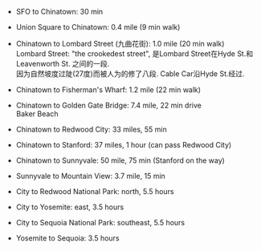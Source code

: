 * SFO to Chinatown: 30 min

* Union Square to Chinatown: 0.4 mile (9 min walk)

* Chinatown to Lombard Street (九曲花街): 1.0 mile (20 min walk)
<br>Lombard Street: "the crookedest street", 是Lombard Street在Hyde St.和Leavenworth St. 之间的一段.
<br>因为自然坡度过陡(27度)而被人为的修了八段. Cable Car沿Hyde St.经过.

* Chinatown to Fisherman's Wharf: 1.2 mile (22 min walk)

* Chinatown to Golden Gate Bridge: 7.4 mile, 22 min drive
<br>Baker Beach

* Chinatown to Redwood City: 33 miles, 55 min

* Chinatown to Stanford: 37 miles, 1 hour (can pass Redwood City)

* Chinatown to Sunnyvale: 50 mile, 75 min (Stanford on the way)

* Sunnyvale to Mountain View: 3.7 mile, 15 min

* City to Redwood National Park: north, 5.5 hours

* City to Yosemite: east, 3.5 hours

* City to Sequoia National Park: southeast, 5.5 hours

* Yosemite to Sequoia: 3.5 hours
